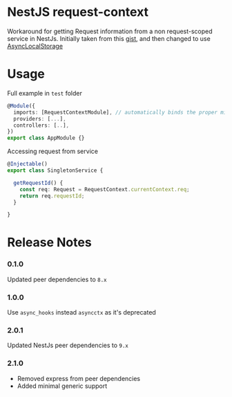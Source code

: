 # NestJS request-context

Workaround for getting Request information from a non request-scoped service in NestJs. Initially taken from this [gist](https://gist.github.com/bengry/924a9b93c25d8a98bffdfc0a847f0dbe), and then changed to use [AsyncLocalStorage](https://nodejs.org/api/async_context.html#async_context_new_asynclocalstorage)

# Usage 

Full example in `test` folder

```typescript
@Module({
  imports: [RequestContextModule], // automatically binds the proper middleware 
  providers: [...],
  controllers: [..],
})
export class AppModule {}
```

Accessing request from service
```typescript
@Injectable()
export class SingletonService {

  getRequestId() {
    const req: Request = RequestContext.currentContext.req;
    return req.requestId;
  }

}
```


# Release Notes

### 0.1.0

Updated peer dependencies to `8.x`

### 1.0.0

Use `async_hooks` instead `asyncctx` as it's deprecated

### 2.0.1

Updated NestJs peer dependencies to `9.x`

### 2.1.0

- Removed express from peer dependencies
- Added minimal generic support